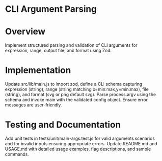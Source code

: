# CLI Argument Parsing

# Overview
Implement structured parsing and validation of CLI arguments for expression, range, output file, and format using Zod.

# Implementation
Update src/lib/main.js to import zod, define a CLI schema capturing expression (string), range (string matching x=min:max,y=min:max), file (string), and format (svg or png default svg). Parse process.argv using the schema and invoke main with the validated config object. Ensure error messages are user-friendly.

# Testing and Documentation
Add unit tests in tests/unit/main-args.test.js for valid arguments scenarios and for invalid inputs ensuring appropriate errors. Update README.md and USAGE.md with detailed usage examples, flag descriptions, and sample commands.